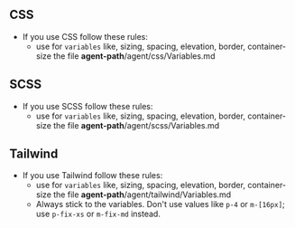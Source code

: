 ## CSS

- If you use CSS follow these rules:
    - use for `variables` like, sizing, spacing, elevation, border, container-size the file **agent-path**/agent/css/Variables.md

## SCSS

- If you use SCSS follow these rules:
    - use for `variables` like, sizing, spacing, elevation, border, container-size the file **agent-path**/agent/scss/Variables.md

## Tailwind

- If you use Tailwind follow these rules:
    - use for `variables` like, sizing, spacing, elevation, border, container-size the file **agent-path**/agent/tailwind/Variables.md
    - Always stick to the variables. Don't use values like `p-4` or `m-[16px]`; use `p-fix-xs` or `m-fix-md` instead.
